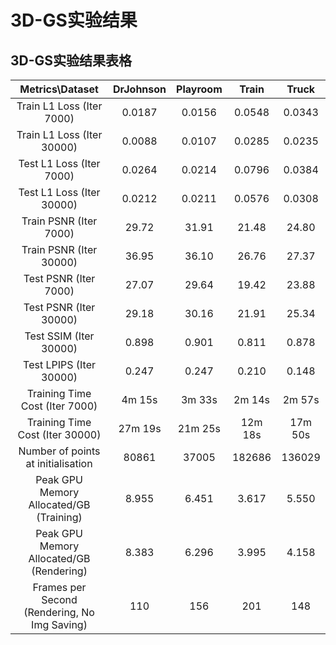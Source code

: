 # 3D-GS实验结果


## 3D-GS实验结果表格

|               Metrics\Dataset                | DrJohnson | Playroom |  Train  |  Truck  |
| :------------------------------------------: | :-------: | :------: | :-----: | :-----: |
|          Train L1 Loss (Iter 7000)           |  0.0187   |  0.0156  | 0.0548  | 0.0343  |
|          Train L1 Loss (Iter 30000)          |  0.0088   |  0.0107  | 0.0285  | 0.0235  |
|           Test L1 Loss (Iter 7000)           |  0.0264   |  0.0214  | 0.0796  | 0.0384  |
|          Test L1 Loss (Iter 30000)           |  0.0212   |  0.0211  | 0.0576  | 0.0308  |
|            Train PSNR (Iter 7000)            |   29.72   |  31.91   |  21.48  |  24.80  |
|           Train PSNR (Iter 30000)            |   36.95   |  36.10   |  26.76  |  27.37  |
|            Test PSNR (Iter 7000)             |   27.07   |  29.64   |  19.42  |  23.88  |
|            Test PSNR (Iter 30000)            |   29.18   |  30.16   |  21.91  |  25.34  |
|            Test SSIM (Iter 30000)            |   0.898   |  0.901   |  0.811  |  0.878  |
|           Test LPIPS (Iter 30000)            |   0.247   |  0.247   |  0.210  |  0.148  |
|        Training Time Cost (Iter 7000)        |  4m 15s   |  3m 33s  | 2m 14s  | 2m 57s  |
|       Training Time Cost (Iter 30000)        |  27m 19s  | 21m 25s  | 12m 18s | 17m 50s |
|      Number of points at initialisation      |   80861   |  37005   | 182686  | 136029  |
|   Peak GPU Memory Allocated/GB (Training)    |   8.955   |  6.451   |  3.617  |  5.550  |
|   Peak GPU Memory Allocated/GB (Rendering)   |   8.383   |  6.296   |  3.995  |  4.158  |
| Frames per Second (Rendering, No Img Saving) |    110    |   156    |   201   |   148   |

